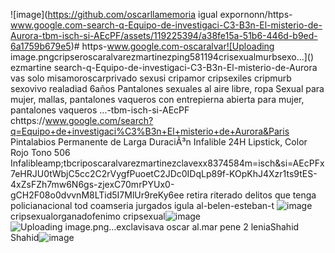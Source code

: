 ![image](https://github.com/oscarllamemoria igual expornonn/https-www.google.com-search-q-Equipo-de-investigaci-C3-B3n-El-misterio-de-Aurora-tbm-isch-si-AEcPF/assets/119225394/a38fe15a-51b6-446d-b9ed-6a1759b679e5)# https-www.google.com-oscaralvar![Uploading image.pngcripseroscaralvarezmartinezping581194crisexualmurbsexo…]()
ezmartine search-q-Equipo-de-investigaci-C3-B3n-El-misterio-de-Aurora vas solo misamoroscarprivado sexusi cripamor cripsexiles cripmurb sexovivo realadiad 6años Pantalones sexuales al aire libre, ropa Sexual para mujer, mallas, pantalones vaqueros con entrepierna abierta para mujer, pantalones vaqueros ...-tbm-isch-si-AEcPF
chttps://www.google.com/search?q=Equipo+de+investigaci%C3%B3n+El+misterio+de+Aurora&Paris Pintalabios Permanente de Larga DuraciÃ³n Infalible 24H Lipstick, Color Rojo Tono 506 Infalibleamp;tbcriposcaralvarezmartinezclavexx8374584m=isch&amp;si=AEcPFx7eHRJU0tWbjC5cc2C2rVygfPuoetC2JDc0IDqLp89f-KOpKhJ4Xzr1ts9tES-4xZsFZh7mw6N6gs-zjexC70mrPYUx0-gCH2F08o0dvvnM8LTid5I7MlUr9reKy6ee
retira riterado delitos que tenga policianacional tod coamseria jurgados igula al-belen-esteban-t
![image](https://github.com/oscarllann/https-www.google.com-search-q-Equipo-de-investigaci-C3-B3n-El-misterio-de-Aurora-tbm-isch-si-AEcPF/assets/119225394/833425ec-e885-4b06-8a86-9f4a850fbef9)cripsexualorganadofenimo cripsexual![image](https://github.com/oscarllann/https-www.google.com-search-q-Equipo-de-investigaci-C3-B3n-El-misterio-de-Aurora-tbm-isch-si-AEcPF/assets/119225394/fbf5d6f4-bdde-48be-af4c-f478a7c34564)
![Uploading image.png…exclavisava oscar al.mar pene 2 lenia ]()Shahid Shahid![image](https://github.com/oscarllann/https-www.google.com-search-q-Equipo-de-investigaci-C3-B3n-El-misterio-de-Aurora-tbm-isch-si-AEcPF/assets/119225394/d9feaef7-abd2-463d-a1b8-3995d723c2f4)



